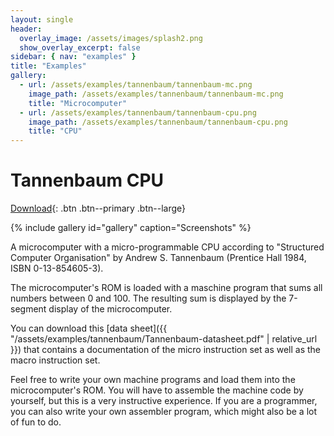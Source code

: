 ```yaml
---
layout: single
header:
  overlay_image: /assets/images/splash2.png
  show_overlay_excerpt: false
sidebar: { nav: "examples" }
title: "Examples"
gallery:
  - url: /assets/examples/tannenbaum/tannenbaum-mc.png
    image_path: /assets/examples/tannenbaum/tannenbaum-mc.png
    title: "Microcomputer"
  - url: /assets/examples/tannenbaum/tannenbaum-cpu.png
    image_path: /assets/examples/tannenbaum/tannenbaum-cpu.png
    title: "CPU"
---
```


# Tannenbaum CPU

[Download](https://github.com/flandreas/antares/releases/download/v0.17.0/Microcomputer.Tannenbaum.zip){: .btn .btn--primary .btn--large}

{% include gallery id="gallery" caption="Screenshots" %}

A microcomputer with a micro-programmable CPU according to "Structured Computer Organisation" by Andrew S. Tannenbaum (Prentice Hall 1984, ISBN 0-13-854605-3).

The microcomputer's ROM is loaded with a maschine program that sums all numbers between 0 and 100. The resulting sum is displayed by the 7-segment display of the microcomputer.

You can download this [data sheet]({{ "/assets/examples/tannenbaum/Tannenbaum-datasheet.pdf" | relative_url }}) that contains a documentation of the micro instruction set as well as the macro instruction set.

Feel free to write your own machine programs and load them into the microcomputer's ROM. You will have to assemble the machine code by yourself,
but this is a very instructive experience. If you are a programmer, you can also write your own assembler program,
which might also be a lot of fun to do.
